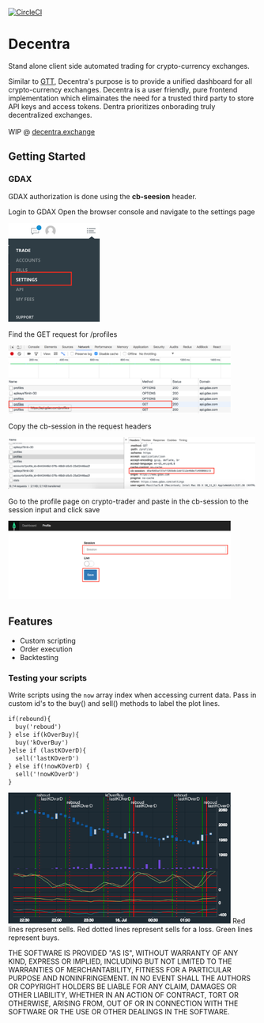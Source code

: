 [![CircleCI](https://circleci.com/gh/aastein/crypto-trader/tree/master.svg?style=svg&circle-token=ed13989cea476fd5f00e9e3abaa47c6bcc563c6f)](https://circleci.com/gh/aastein/crypto-trader/tree/master)

# Decentra

Stand alone client side automated trading for crypto-currency exchanges.

Similar to <a target="_blank" href="https://coinbase.github.io/gdax-tt/gtt_about.html">GTT</a>, Decentra's purpose is to provide a unified dashboard for all crypto-currency exchanges. Decentra is a user friendly, pure frontend implementation which  elimainates the need for a trusted third party to store API keys and access tokens. Dentra prioritizes onborading truly decentralized exchanges.
</br>
</br>
WIP @ <a target="_blank" href="https://decentra.exchange">decentra.exchange</a>

## Getting Started

### GDAX

GDAX authorization is done using the **cb-seesion** header.

Login to GDAX
Open the browser console and navigate to the settings page

<img src="/public/step1.png" height="200">

Find the GET request for /profiles

<img src="/public/step2.png" width="450">

Copy the cb-session in the request headers

<img src="/public/step3.png" width="500">

Go to the profile page on crypto-trader and paste in the cb-session to the session input and click save

<img src="/public/step4.png" width="450">


## Features

- Custom scripting
- Order execution
- Backtesting

### Testing your scripts

Write scripts using the `now` array index when accessing current data.
Pass in custom id's to the buy() and sell() methods to label the plot lines.
```
if(rebound){
  buy('reboud')
} else if(kOverBuy){
  buy('kOverBuy')
}else if (lastKOverD){
  sell('lastKOverD')
} else if(!nowKOverD) {
  sell('!nowKOverD')
}
```
<img src="/public/chart.png" width="450">
Red lines represent sells.
Red dotted lines represent sells for a loss.
Green lines represent buys.


THE SOFTWARE IS PROVIDED "AS IS", WITHOUT WARRANTY OF ANY KIND, EXPRESS OR
IMPLIED, INCLUDING BUT NOT LIMITED TO THE WARRANTIES OF MERCHANTABILITY,
FITNESS FOR A PARTICULAR PURPOSE AND NONINFRINGEMENT. IN NO EVENT SHALL THE
AUTHORS OR COPYRIGHT HOLDERS BE LIABLE FOR ANY CLAIM, DAMAGES OR OTHER
LIABILITY, WHETHER IN AN ACTION OF CONTRACT, TORT OR OTHERWISE, ARISING FROM,
OUT OF OR IN CONNECTION WITH THE SOFTWARE OR THE USE OR OTHER DEALINGS IN THE
SOFTWARE.
